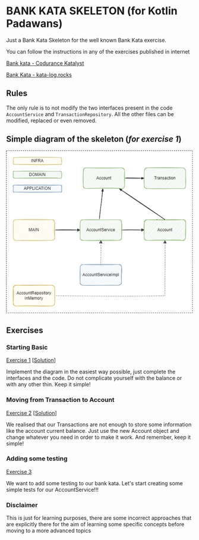 # BANK KATA SKELETON (for Kotlin Padawans)

Just a Bank Kata Skeleton for the well known Bank Kata exercise.

You can follow the instructions in any of the exercises published in internet

[Bank kata - Codurance Katalyst](https://katalyst.codurance.com/bank)

[Bank Kata - kata-log.rocks](https://kata-log.rocks/banking-kata)

## Rules

The only rule is to not modify the two interfaces present in the code `AccountService` and `TransactionRepository`. All
the other files can be modified, replaced or even removed.

## Simple diagram of the skeleton (_for exercise 1_)

![diagram](diagram.jpg)

## Exercises

### Starting Basic
[Exercise 1](https://github.com/caay2000/bank-kata-skeleton/tree/exercise-1)
[[Solution](https://github.com/caay2000/bank-kata-skeleton/tree/exercise-1-solution)]

Implement the diagram in the easiest way possible, just complete the interfaces and the code. Do not complicate yourself with the balance or with any other thin. Keep it simple!

### Moving from Transaction to Account
[Exercise 2](https://github.com/caay2000/bank-kata-skeleton/tree/exercise-2)
[[Solution](https://github.com/caay2000/bank-kata-skeleton/tree/exercise-2-solution)]

We realised that our Transactions are not enough to store some information like the account current balance. Just use the new Account object and change whatever you need in order to make it work. And remember, keep it simple!

### Adding some testing
[Exercise 3](https://github.com/caay2000/bank-kata-skeleton/tree/exercise-3)

We want to add some testing to our bank kata. Let's start creating some simple tests for our AccountService!!!

### Disclaimer

This is just for learning purposes, there are some incorrect approaches that are explicitly there for the aim of
learning some specific concepts before moving to a more advanced topics